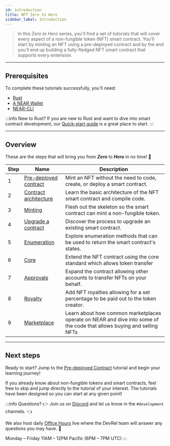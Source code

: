 ```yaml
---
id: introduction
title: NFT Zero to Hero
sidebar_label: Introduction
---
```


> In this _Zero to Hero_ series, you'll find a set of tutorials that will cover every aspect of a non-fungible token (NFT) smart contract.
> You'll start by minting an NFT using a pre-deployed contract and by the end you'll end up building a fully-fledged NFT smart contract that supports every extension.

---

## Prerequisites

To complete these tutorials successfully, you'll need:

- [Rust](/develop/prerequisites)
- [A NEAR Wallet](https://wallet.testnet.near.org/create)
- [NEAR-CLI](/tools/near-cli#setup)

:::info New to Rust?
If you are new to Rust and want to dive into smart contract development, our [Quick-start guide](/develop/quickstart-guide) is a great place to start.
:::

---

## Overview

These are the steps that will bring you from **_Zero_** to **_Hero_** in no time! 💪

| Step | Name                                                          | Description                                                                                                            |
| ---- | ------------------------------------------------------------- | ---------------------------------------------------------------------------------------------------------------------- |
| 1    | [Pre-deployed contract](/tutorials/nfts/predeployed-contract) | Mint an NFT without the need to code, create, or deploy a smart contract.                                              |
| 2    | [Contract architecture](/tutorials/nfts/skeleton)             | Learn the basic architecture of the NFT smart contract and compile code.                                               |
| 3    | [Minting](/tutorials/nfts/minting)                            | Flesh out the skeleton so the smart contract can mint a non-fungible token.                                            |
| 4    | [Upgrade a contract](/tutorials/nfts/upgrade-contract)        | Discover the process to upgrade an existing smart contract.                                                            |
| 5    | [Enumeration](/tutorials/nfts/enumeration)                    | Explore enumeration methods that can be used to return the smart contract's states.                                    |
| 6    | [Core](/tutorials/nfts/core)                                  | Extend the NFT contract using the core standard which allows token transfer                                            |
| 7    | [Approvals](/tutorials/nfts/approvals)                        | Expand the contract allowing other accounts to transfer NFTs on your behalf.                                           |
| 8    | [Royalty](/tutorials/nfts/royalty)                            | Add NFT royalties allowing for a set percentage to be paid out to the token creator.                                   |
| 9    | [Marketplace](/tutorials/nfts/marketplace)                    | Learn about how common marketplaces operate on NEAR and dive into some of the code that allows buying and selling NFTs |

<!--
1. [Events](/tutorials/nfts/events): in this tutorial you'll explore the events extension, allowing the contract to react on certain events.
1. [Marketplace](/tutorials/nfts/marketplace): in the last tutorial you'll be exploring some key aspects of the marketplace contract.
-->

---

## Next steps

Ready to start? Jump to the [Pre-deployed Contract](/tutorials/nfts/predeployed-contract) tutorial and begin your learning journey!

If you already know about non-fungible tokens and smart contracts, feel free to skip and jump directly to the tutorial of your interest. The tutorials have been designed so you can start at any given point!

:::info Questions?
👉 Join us on [Discord](https://near.chat/) and let us know in the `#development` channels. 👈

We also host daily [Office Hours](https://pages.near.org/developers/get-help/office-hours/) live where the DevRel team will answer any questions you may have. 🤔

Monday – Friday 11AM – 12PM Pacific (6PM – 7PM UTC)
:::
